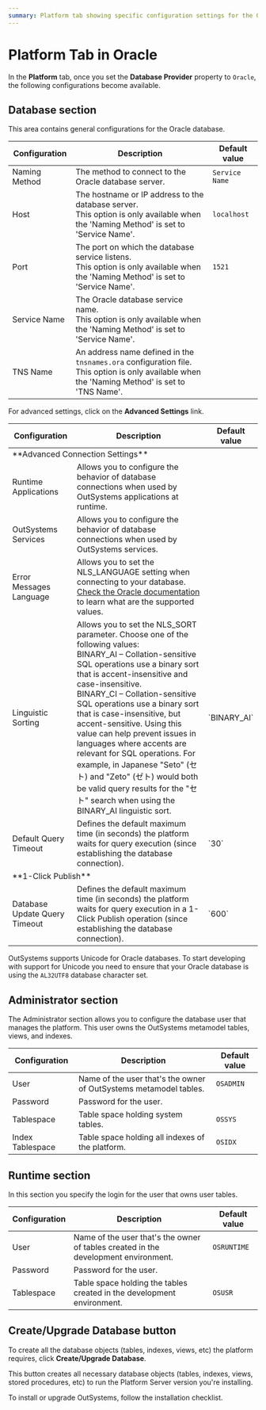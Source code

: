 ```yaml
---
summary: Platform tab showing specific configuration settings for the Oracle database provider.
---
```


# Platform Tab in Oracle

In the **Platform** tab, once you set the **Database Provider** property to
`Oracle`, the following configurations become available.

## Database section

This area contains general configurations for the Oracle database.

Configuration | Description | Default value  
--------------|-------------|--------------  
Naming Method | The method to connect to the Oracle database server. | `Service Name`  
Host | The hostname or IP address to the database server.<br/>This option is only available when the 'Naming Method' is set to 'Service Name'. | `localhost`
Port | The port on which the database service listens.<br/>This option is only available when the 'Naming Method' is set to 'Service Name'. | `1521`
Service Name | The Oracle database service name.<br/>This option is only available when the 'Naming Method' is set to 'Service Name'. |
TNS Name | An address name defined in the `tnsnames.ora` configuration file.<br/>This option is only available when the 'Naming Method' is set to 'TNS Name'. |

For advanced settings, click on the **Advanced Settings** link.

<table markdown="1">
<thead>
<tr>
<th>Configuration</th>
<th>Description</th>
<th>Default value</th>
</tr>
</thead>
<tbody>
<tr>
<td colspan="3">
**Advanced Connection Settings**
</td>
</tr>
<tr>
<td>Runtime Applications</td>
<td>Allows you to configure the behavior of database connections when used by OutSystems applications at runtime.</td>
<td></td>
</tr>
<tr>
<td>OutSystems Services</td>
<td>Allows you to configure the behavior of database connections when used by OutSystems services.</td>
<td></td>
</tr>
<tr>
<td>Error Messages Language</td>
<td>Allows you to set the NLS_LANGUAGE setting when connecting to your database.<br/>
<a target="_blank" href="http://docs.oracle.com/cd/B28359_01/server.111/b28298/applocaledata.htm" rel="external nofollow" class="external">Check the Oracle documentation</a> to learn what are the supported values.</td>
<td></td>
</tr>
<tr>
<td>Linguistic Sorting</td>
<td>Allows you to set the NLS_SORT parameter. Choose one of the following values:<br/>
BINARY_AI – Collation-sensitive SQL operations use a binary sort that is accent-insensitive and case-insensitive.<br/>
BINARY_CI – Collation-sensitive SQL operations use a binary sort that is case-insensitive, but accent-sensitive. Using this value can help prevent issues in languages where accents are relevant for SQL operations. For example, in Japanese "Seto" (セト) and "Zeto" (ゼト) would both be valid query results for the "セト" search when using the BINARY_AI linguistic sort.</td>
<td>`BINARY_AI`</td>
</tr>
<tr>
<td>Default Query Timeout</td>
<td>Defines the default maximum time (in seconds) the platform waits for query execution (since establishing the database connection).</td>
<td>`30`</td>
</tr>
<tr>
<td colspan="3">
**1-Click Publish**
</td>
</tr>
<tr>
<td>Database Update Query Timeout</td>
<td>Defines the default maximum time (in seconds) the platform waits for query execution in a 1-Click Publish operation (since establishing the database connection).</td>
<td>`600`</td>
</tr>
</tbody>
</table>

OutSystems supports Unicode for Oracle databases. To start developing with support for Unicode you need to ensure that your Oracle database is using the `AL32UTF8` database character set.

## Administrator section

The Administrator section allows you to configure the database user that manages the platform. This user owns the OutSystems metamodel tables, views, and indexes.

Configuration | Description | Default value  
--------------|-------------|--------------  
User | Name of the user that's the owner of OutSystems metamodel tables. | `OSADMIN`  
Password | Password for the user. |  
Tablespace | Table space holding system tables. | `OSSYS`  
Index Tablespace | Table space holding all indexes of the platform. | `OSIDX`  
  
## Runtime section

In this section you specify the login for the user that owns user tables.

Configuration | Description | Default value  
--------------|-------------|--------------  
User | Name of the user that's the owner of tables created in the development environment. | `OSRUNTIME`  
Password | Password for the user. |
Tablespace | Table space holding the tables created in the development environment. | `OSUSR`

## Create/Upgrade Database button

To create all the database objects (tables, indexes, views, etc) the platform requires, click **Create/Upgrade Database**.

This button creates all necessary database objects (tables, indexes, views, stored procedures, etc) to run the Platform Server version you're installing.

To install or upgrade OutSystems, follow the installation checklist.
